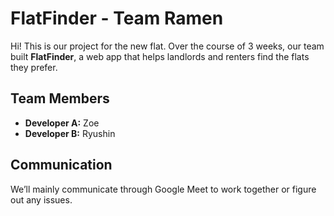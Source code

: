 # FlatFinder - Team Ramen

Hi! This is our project for the new flat. Over the course of 3 weeks, our team built **FlatFinder**, a web app that helps landlords and renters find the flats they prefer.

## Team Members
- **Developer A:** Zoe  
- **Developer B:** Ryushin  

## Communication
We’ll mainly communicate through Google Meet to work together or figure out any issues.  

